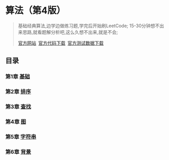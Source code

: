 # 算法（第4版）

> 基础经典算法,边学边做练习题,学完后开始刷LeetCode;
> 15-30分钟想不出来思路,就看题解分析吧,这么久想不出来,就是不会;
>
> [官方网站](http://algs4.cs.princeton.edu/home/) [官方代码下载](http://algs4.cs.princeton.edu/code/algs4.jar) [官方测试数据下载](http://algs4.cs.princeton.edu/code/algs4-data.zip)

## 目录

### 第1章 [基础](https://github.com/HideInCode/Algorithms/tree/master/src/Fundamentals)

### 第2章 [排序](https://github.com/HideInCode/Algorithms/tree/master/src/Sorting)

### 第3章 [查找](https://github.com/HideInCode/Algorithms/tree/master/src/Searching)

### 第4章 [图](https://github.com/HideInCode/Algorithms/tree/master/src/Graphs)

### 第5章 [字符串](https://github.com/HideInCode/Algorithms/tree/master/src/Strings)

### 第6章 [背景](https://github.com/HideInCode/Algorithms/tree/master/src/Context)

